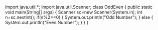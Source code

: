 import java.util.*;
import java.util.Scanner;
class OddEven
{
public static void main(String[] args)
{
Scanner sc=new Scanner(System.in);
int n=sc.nextInt();
if(n%2==0)
{
System.out.println("Odd Number");
}
else
{
System.out.println("Even Number");
}
}
}
